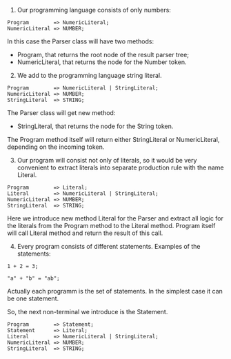 1. Our programming language consists of only numbers:

```
Program        => NumericLiteral;
NumericLiteral => NUMBER;
```

In this case the Parser class will have two methods:

- Program, that returns the root node of the result parser tree;
- NumericLiteral, that returns the node for the Number token.


2. We add to the programming language string literal.

```
Program        => NumericLiteral | StringLiteral;
NumericLiteral => NUMBER;
StringLiteral  => STRING;
```

The Parser class will get new method:
- StringLiteral, that returns the node for the String token.

The Program method itself will return either StringLiteral or NumericLiteral, depending on the incoming token.

3. Our program will consist not only of literals, so it would be very convenient to extract literals into separate production rule with the name Literal.

```
Program        => Literal;
Literal        => NumericLiteral | StringLiteral;
NumericLiteral => NUMBER;
StringLiteral  => STRING;
```

Here we introduce new method Literal for the Parser and extract all logic for the literals from the Program method to the Literal method. Program itself will call Literal method and return the result of this call.

4. Every program consists of different statements. Examples of the statements:

```
1 + 2 = 3;

"a" + "b" = "ab";
```

Actually each programm is the set of statements. In the simplest case it can be one statement.

So, the next non-terminal we introduce is the Statement.

```
Program        => Statement;
Statement      => Literal;
Literal        => NumericLiteral | StringLiteral;
NumericLiteral => NUMBER;
StringLiteral  => STRING;
```
